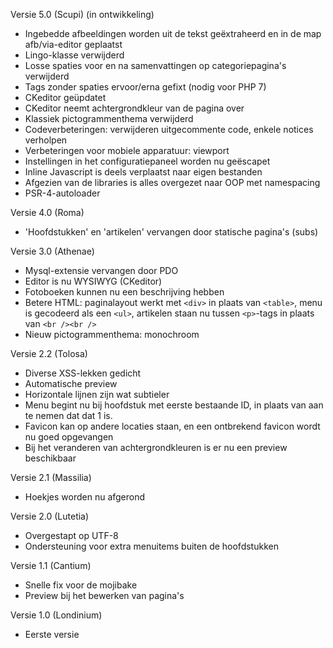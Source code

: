 Versie 5.0 (Scupi) (in ontwikkeling)
- Ingebedde afbeeldingen worden uit de tekst geëxtraheerd en in de map afb/via-editor geplaatst
- Lingo-klasse verwijderd
- Losse spaties voor en na samenvattingen op categoriepagina's verwijderd
- Tags zonder spaties ervoor/erna gefixt (nodig voor PHP 7)
- CKeditor geüpdatet
- CKeditor neemt achtergrondkleur van de pagina over
- Klassiek pictogrammenthema verwijderd
- Codeverbeteringen: verwijderen uitgecommente code, enkele notices verholpen
- Verbeteringen voor mobiele apparatuur: viewport
- Instellingen in het configuratiepaneel worden nu geëscapet
- Inline Javascript is deels verplaatst naar eigen bestanden
- Afgezien van de libraries is alles overgezet naar OOP met namespacing
- PSR-4-autoloader

Versie 4.0 (Roma)
- 'Hoofdstukken' en 'artikelen' vervangen door statische pagina's (subs)

Versie 3.0 (Athenae)
- Mysql-extensie vervangen door PDO
- Editor is nu WYSIWYG (CKeditor)
- Fotoboeken kunnen nu een beschrijving hebben
- Betere HTML: paginalayout werkt met `<div>` in plaats van `<table>`, menu is gecodeerd als een `<ul>`, artikelen staan nu tussen `<p>`-tags in plaats van `<br /><br />`
- Nieuw pictogrammenthema: monochroom

Versie 2.2 (Tolosa)
- Diverse XSS-lekken gedicht
- Automatische preview
- Horizontale lijnen zijn wat subtieler
- Menu begint nu bij hoofdstuk met eerste bestaande ID, in plaats van aan te nemen dat dat 1 is.
- Favicon kan op andere locaties staan, en een ontbrekend favicon wordt nu goed opgevangen
- Bij het veranderen van achtergrondkleuren is er nu een preview beschikbaar

Versie 2.1 (Massilia)
- Hoekjes worden nu afgerond

Versie 2.0 (Lutetia)
- Overgestapt op UTF-8
- Ondersteuning voor extra menuitems buiten de hoofdstukken

Versie 1.1 (Cantium)
- Snelle fix voor de mojibake
- Preview bij het bewerken van pagina's

Versie 1.0 (Londinium)
- Eerste versie
